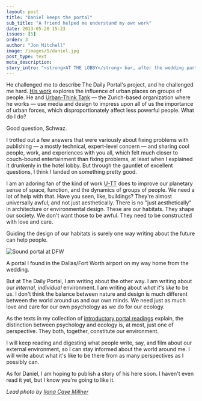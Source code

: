 ```yaml
---
layout: post
title: "Daniel keeps the portal"
sub_title: "A friend helped me understand my own work"
date: 2013-05-20 15:23
issues: [5]
order: 3
author: "Jon Mitchell"
image: /images/5/daniel.jpg
post_type: text
meta_description: 
story_intro: "<strong>AT THE LOBBY</strong> bar, after the wedding party and the unruly bus ride back from it, I had a pivotal conversation with a childhood friend, the documentarian <a href='http://dschwaz.com/'>Daniel Schwartz</a>, whose work I expect to continue admiring for many years."
---
```

He challenged me to describe The Daily Portal's project, and he challenged me hard. [His work](http://dschwaz.com/) explores the influence of urban places on groups of people. He and [Urban-Think Tank](http://www.u-tt.com/) — the Zurich-based organization where he works — use media and design to impress upon all of us the importance of urban forces, which disproportionately affect less powerful people. What do I do?

Good question, Schwaz.

I trotted out a few answers that were variously about fixing problems with publishing — a mostly technical, expert-level concern — and sharing cool people, work, and experiences with you all, which felt much closer to couch-bound entertainment than fixing problems, at least when I explained it drunkenly in the hotel lobby. But through the gauntlet of excellent questions, I think I landed on something pretty good.

I am an adoring fan of the kind of work [U-TT](http://www.u-tt.com/) does to improve our planetary sense of space, function, and the dynamics of groups of people. We need a lot of help with that. Have you seen, like, buildings? They're almost universally awful, and not just aesthetically. There is no "just aesthetically" in architecture or environmental design. These are our habitats. They shape our society. We don't want those to be awful. They need to be constructed with love and care.

Guiding the design of our habitats is surely one way writing about the future can help people.

<div>
    <img src='/images/5/airportal.jpg' alt='Sound portal at DFW'>
    <p class="story-content__img-title">A portal I found in the Dallas/Fort Worth airport on my way home from the wedding.</a></p>
</div>

But at The Daily Portal, I am writing about the other way. I am writing about our *internal, individual* environment. I am writing about *what it's like* to be us. I don't think the balance between nature and design is much different between the world around us and our own minds. We need just as much love and care for our own psychology as we do for our ecology.

As the texts in my collection of [introductory portal readings](http://thedailyportal.com/post/2013/05/07/portal-readings/) explain, the distinction between psychology and ecology is, at most, just one of perspective. They both, together, constitute our environment.

I will keep reading and digesting what people write, say, and film about our external environment, so I can stay informed about the world around me. I will write about what it's like to be there from as many perspectives as I possibly can.

As for Daniel, I am hoping to publish a story of his here soon. I haven't even read it yet, but I know you're going to like it.

*Lead photo by [Ilana Caye Millner](http://ilanacaye.com/)*